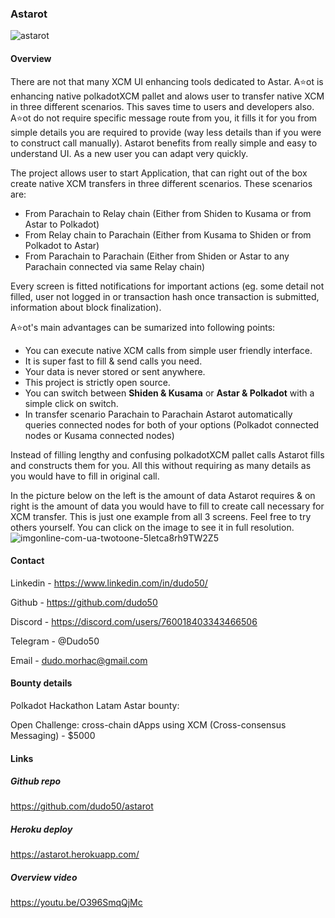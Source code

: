 ### Astarot 
![astarot](https://raw.githubusercontent.com/dudo50/astarot/main/src/assets/astarot.png)

#### Overview
There are not that many XCM UI enhancing tools dedicated to Astar. A⭐️ot is enhancing native polkadotXCM pallet and alows user to transfer native XCM in three different scenarios. This saves time to users and developers also. A⭐️ot do not require specific message route from you, it fills it for you from simple details you are required to provide (way less details than if you were to construct call manually). Astarot benefits from really simple and easy to understand UI. As a new user you can adapt very quickly.

The project allows user to start Application, that can right out of the box create native XCM transfers in three different scenarios. These scenarios are:
- From Parachain to Relay chain (Either from Shiden to Kusama or from Astar to Polkadot)
- From Relay chain to Parachain (Either from Kusama to Shiden or from Polkadot to Astar)
- From Parachain to Parachain (Either from Shiden or Astar to any Parachain connected via same Relay chain)

Every screen is fitted notifications for important actions (eg. some detail not filled, user not logged in or transaction hash once transaction is submitted, information about block finalization).

A⭐️ot's main advantages can be sumarized into following points:
- You can execute native XCM calls from simple user friendly interface. 
- It is super fast to fill & send calls you need. 
- Your data is never stored or sent anywhere. 
- This project is strictly open source.
- You can switch between **Shiden & Kusama** or **Astar & Polkadot** with a simple click on switch.
- In transfer scenario Parachain to Parachain Astarot automatically queries connected nodes for both of your options (Polkadot connected nodes or Kusama connected nodes)

Instead of filling lengthy and confusing polkadotXCM pallet calls Astarot fills and constructs them for you. All this without requiring as many details as you would have to fill in original call.

In the picture below on the left is the amount of data Astarot requires & on right is the amount of data you would have to fill to create call necessary for XCM transfer. This is just one example from all 3 screens. Feel free to try others yourself. You can click on the image to see it in full resolution.
![imgonline-com-ua-twotoone-5Ietca8rh9TW2Z5](https://user-images.githubusercontent.com/55763425/197884681-cff04bd1-cc38-479e-98e5-bbbc6c149c5d.jpg)


#### Contact
Linkedin - https://www.linkedin.com/in/dudo50/

Github - https://github.com/dudo50

Discord - https://discord.com/users/760018403343466506

Telegram - @Dudo50

Email - dudo.morhac@gmail.com


#### Bounty details
Polkadot Hackathon Latam Astar bounty:

Open Challenge: cross-chain dApps using XCM (Cross-consensus Messaging) - $5000


#### Links
##### Github repo
https://github.com/dudo50/astarot
##### Heroku deploy
https://astarot.herokuapp.com/
##### Overview video
https://youtu.be/O396SmqQjMc
